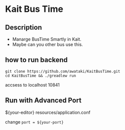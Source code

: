 # Kait Bus Time
## Description
- Manarge BusTime Smartly in Kait.
- Maybe can you other bus use this.

## how to run backend
```
git clone https://github.com/awataki/KaitBusTime.git
cd KaitBusTime && ./greadlew run
```
accsess to localhost 10841

## Run with Advanced Port
${your-editor} resources/application.conf

change 
`port = ${your-port}`
